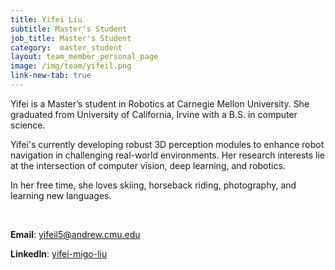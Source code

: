 ```yaml
---
title: Yifei Liu
subtitle: Master's Student
job_title: Master's Student
category:  master_student
layout: team_member_personal_page
image: /img/team/yifeil.png
link-new-tab: true
---
```


Yifei is a Master’s student in Robotics at Carnegie Mellon University. She graduated from University of California, Irvine with a B.S. in computer science.  

Yifei's currently developing robust 3D perception modules to enhance robot navigation in challenging real-world environments. Her research interests lie at the intersection of computer vision, deep learning, and robotics. 

In her free time, she loves skiing, horseback riding, photography, and learning new languages. 

<br>

**Email**: [yifeil5@andrew.cmu.edu](mailto:yifeil5@andrew.cmu.edu)

**LinkedIn**: [yifei-migo-liu](https://www.linkedin.com/in/yifei-migo-liu/)
